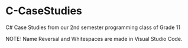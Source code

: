 # C-CaseStudies
C# Case Studies from our 2nd semester programming class of Grade 11

NOTE: Name Reversal and Whitespaces are made in Visual Studio Code.

